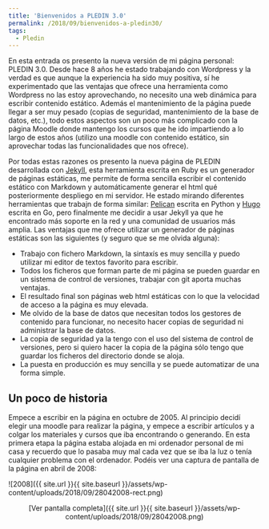 ```yaml
---
title: 'Bienvenidos a PLEDIN 3.0'
permalink: /2018/09/bienvenidos-a-pledin30/
tags:
  - Pledin
---
```


En esta entrada os presento la nueva versión de mi página personal: PLEDIN 3.0. Desde hace 8 años he estado trabajando con Wordpress y la verdad es que aunque la experiencia ha sido muy positiva, sí he experimentado que las ventajas que ofrece una herramienta como Wordpress no las estoy aprovechando, no necesito una web dinámica para escribir contenido estático. Además el mantenimiento de la página puede llegar a ser muy pesado (copias de seguridad, mantenimiento de la base de datos, etc.), todo estos aspectos son un poco más complicado con la página Moodle donde mantengo los cursos que he ido impartiendo a lo largo de estos años (utilizo una moodle con contenido estático, sin aprovechar todas las funcionalidades que nos ofrece).

Por todas estas razones os presento la nueva página de PLEDIN desarrollada con [Jekyll](https://jekyllrb.com/), esta herramienta escrita en Ruby es un generador de páginas estáticas, me permite de forma sencilla escribir el contenido estático con Markdown y automáticamente generar el html qué posteriormente despliego en mi servidor. He estado mirando diferentes herramientas que trabajn de forma similar: [Pelican](https://blog.getpelican.com/) escrita en Python y [Hugo](https://gohugo.io/) escrita en Go, pero finalmente me decidir a usar Jekyll ya que he encontrado más soporte en la red y una comunidad de usuarios más amplia. Las ventajas que me ofrece utilizar un generador de páginas estáticas son las siguientes (y seguro que se me olvida alguna):

* Trabajo con fichero Markdown, la sintaxís es muy sencilla y puedo utilizar mi editor de textos favorito para escribir.
* Todos los ficheros que forman parte de mi página se pueden guardar en un sistema de control de versiones, trabajar con git aporta muchas ventajas.
* El resultado final son páginas web html estáticas con lo que la velocidad de acceso a la página es muy elevada.
* Me olvido de la base de datos que necesitan todos los gestores de contenido para funcionar, no necesito hacer copias de seguridad ni administrar la base de datos.
* La copia de seguridad ya la tengo con el uso del sistema de control de versiones, pero si quiero hacer la copia de la página sólo tengo que guardar los ficheros del directorio donde se aloja.
* La puesta en producción es muy sencilla y se puede automatizar de una forma simple.

## Un poco de historia

Empece a escribir en la página en octubre de 2005. Al principio decidí elegir una moodle para realizar la página, y empece a escribir artículos y a colgar los materiales y cursos que iba encontrando o generando. En esta primera etapa la página estaba alojada en mi ordenador personal de mi casa y recuerdo que lo pasaba muy mal cada vez que se iba la luz o tenía cualquier problema con el ordenador. Podéis ver una captura de pantalla de la página en abril de 2008:

![2008]({{ site.url }}{{ site.baseurl }}/assets/wp-content/uploads/2018/09/28042008-rect.png)

<center>[Ver pantalla completa]({{ site.url }}{{ site.baseurl }}/assets/wp-content/uploads/2018/09/28042008.png)</center>